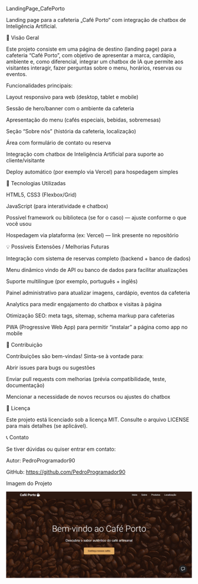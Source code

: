 LandingPage_CafePorto

Landing page para a cafeteria „Café Porto“ com integração de chatbox de Inteligência Artificial.

🎯 Visão Geral

Este projeto consiste em uma página de destino (landing page) para a cafeteria “Café Porto”, com objetivo de apresentar a marca, cardápio, ambiente e, como diferencial, integrar um chatbox de IA que permite aos visitantes interagir, fazer perguntas sobre o menu, horários, reservas ou eventos.

Funcionalidades principais:

Layout responsivo para web (desktop, tablet e mobile)

Sessão de hero/banner com o ambiente da cafeteria

Apresentação do menu (cafés especiais, bebidas, sobremesas)

Seção “Sobre nós” (história da cafeteria, localização)

Área com formulário de contato ou reserva

Integração com chatbox de Inteligência Artificial para suporte ao cliente/visitante

Deploy automático (por exemplo via Vercel) para hospedagem simples

🧰 Tecnologias Utilizadas

HTML5, CSS3 (Flexbox/Grid)

JavaScript (para interatividade e chatbox)

Possível framework ou biblioteca (se for o caso) — ajuste conforme o que você usou

Hospedagem via plataforma (ex: Vercel) — link presente no repositório

💡 Possíveis Extensões / Melhorias Futuras

Integração com sistema de reservas completo (backend + banco de dados)

Menu dinâmico vindo de API ou banco de dados para facilitar atualizações

Suporte multilíngue (por exemplo, português + inglês)

Painel administrativo para atualizar imagens, cardápio, eventos da cafeteria

Analytics para medir engajamento do chatbox e visitas à página

Otimização SEO: meta tags, sitemap, schema markup para cafeterias

PWA (Progressive Web App) para permitir “instalar” a página como app no mobile

👤 Contribuição

Contribuições são bem-vindas! Sinta-se à vontade para:

Abrir issues para bugs ou sugestões

Enviar pull requests com melhorias (prévia compatibilidade, teste, documentação)

Mencionar a necessidade de novos recursos ou ajustes do chatbox

📄 Licença

Este projeto está licenciado sob a licença MIT. Consulte o arquivo LICENSE para mais detalhes (se aplicável).

📞 Contato

Se tiver dúvidas ou quiser entrar em contato:

Autor: PedroProgramador90

GitHub: https://github.com/PedroProgramador90

Imagem do Projeto 

![Captura da landing page do Café Porto](./assets/img/Captura%20de%20tela%202025-10-21%20151830.png)
